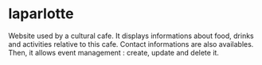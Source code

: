 # laparlotte
Website used by a cultural cafe. It displays informations about food, drinks and activities relative to this cafe. Contact informations are also availables. Then, it allows event management : create, update and delete it.
